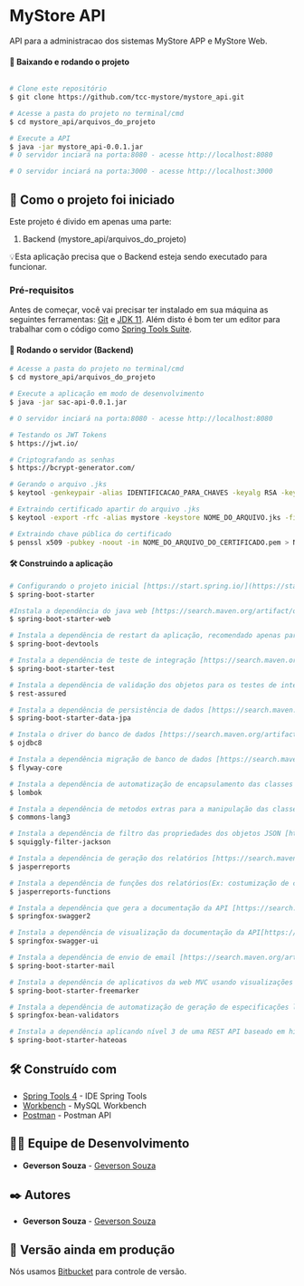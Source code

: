 # MyStore API
API para a administracao dos sistemas MyStore APP e MyStore Web.

#### 🧭 Baixando e rodando o projeto
```bash

# Clone este repositório
$ git clone https://github.com/tcc-mystore/mystore_api.git

# Acesse a pasta do projeto no terminal/cmd
$ cd mystore_api/arquivos_do_projeto

# Execute a API
$ java -jar mystore_api-0.0.1.jar
# O servidor inciará na porta:8080 - acesse http://localhost:8080 

# O servidor inciará na porta:3000 - acesse http://localhost:3000 

```

## 🚀 Como o projeto foi iniciado

Este projeto é divido em apenas uma parte:
1. Backend (mystore_api/arquivos_do_projeto) 

💡Esta aplicação precisa que o Backend esteja sendo executado para funcionar.

### Pré-requisitos

Antes de começar, você vai precisar ter instalado em sua máquina as seguintes ferramentas:
[Git](https://git-scm.com) e [JDK 11](https://www.oracle.com/br/java/technologies/javase-jdk11-downloads.html). 
Além disto é bom ter um editor para trabalhar com o código como [Spring Tools Suite](https://spring.io/tools).

#### 🎲 Rodando o servidor (Backend)

```bash
# Acesse a pasta do projeto no terminal/cmd
$ cd mystore_api/arquivos_do_projeto

# Execute a aplicação em modo de desenvolvimento
$ java -jar sac-api-0.0.1.jar

# O servidor inciará na porta:8080 - acesse http://localhost:8080 

# Testando os JWT Tokens
$ https://jwt.io/

# Criptografando as senhas
$ https://bcrypt-generator.com/

# Gerando o arquivo .jks
$ keytool -genkeypair -alias IDENTIFICACAO_PARA_CHAVES -keyalg RSA -keypass SENHA_PAR_DE_CHAVES -keystore NONE_DO_ARQUIVO.jks -storepass SENHA_DO_ARQUIVO

# Extraindo certificado apartir do arquivo .jks
$ keytool -export -rfc -alias mystore -keystore NOME_DO_ARQUIVO.jks -file NOME_DO_ARQUIVO_A_SER_GERADO.pem

# Extraindo chave pública do certificado
$ penssl x509 -pubkey -noout -in NOME_DO_ARQUIVO_DO_CERTIFICADO.pem > NOME_DO_ARQUIVO_A_SER_GERADO.pem
```
#### 🛠️ Construindo a aplicação

```bash
# Configurando o projeto inicial [https://start.spring.io/](https://start.spring.io/).
$ spring-boot-starter

#Instala a dependência do java web [https://search.maven.org/artifact/org.springframework.boot/spring-boot-starter-web/2.2.2.RELEASE].
$ spring-boot-starter-web

# Instala a dependência de restart da aplicação, recomendado apenas para ambiente de desenvolvimento [https://search.maven.org/artifact/org.springframework.boot/spring-boot-devtools/2.2.2.RELEASE].
$ spring-boot-devtools

# Instala a dependência de teste de integração [https://search.maven.org/artifact/org.springframework.boot/spring-boot-starter-test/2.2.2.RELEASE].
$ spring-boot-starter-test

# Instala a dependência de validação dos objetos para os testes de integração [https://search.maven.org/artifact/org.modelmapper/modelmapper/2.3.0].
$ rest-assured

# Instala a dependência de persistência de dados [https://search.maven.org/artifact/org.springframework.boot/spring-boot-starter-data-jpa/2.2.2.RELEASE].
$ spring-boot-starter-data-jpa

# Instala o driver do banco de dados [https://search.maven.org/artifact/mysql/mysql-connector-java/8.0.21].
$ ojdbc8

# Instala a dependência migração de banco de dados [https://search.maven.org/artifact/org.flywaydb/flyway-core/6.0.8].
$ flyway-core

# Instala a dependência de automatização de encapsulamento das classes [https://search.maven.org/artifact/org.projectlombok/lombok/1.18.10].
$ lombok

# Instala a dependência de metodos extras para a manipulação das classes [https://search.maven.org/artifact/org.apache.commons/commons-lang3/3.9].
$ commons-lang3

# Instala a dependência de filtro das propriedades dos objetos JSON [https://search.maven.org/artifact/com.github.bohnman/squiggly-filter-jackson/1.3.18]
$ squiggly-filter-jackson

# Instala a dependência de geração dos relatórios [https://search.maven.org/artifact/net.sf.jasperreports/jasperreports/6.16.0].
$ jasperreports

# Instala a dependência de funções dos relatórios(Ex: costumização de campos) [https://search.maven.org/artifact/net.sf.jasperreports/jasperreports-functions/6.16.0].
$ jasperreports-functions

# Instala a dependência que gera a documentação da API [https://search.maven.org/artifact/io.springfox/springfox-swagger2/2.9.2].
$ springfox-swagger2

# Instala a dependência de visualização da documentação da API[https://search.maven.org/artifact/io.springfox/springfox-swagger-ui/2.9.2].
$ springfox-swagger-ui

# Instala a dependência de envio de email [https://search.maven.org/artifact/org.springframework.boot/spring-boot-starter-mail/2.2.2.RELEASE].
$ spring-boot-starter-mail

# Instala a dependência de aplicativos da web MVC usando visualizações FreeMarker (Usado no envio de email) [https://search.maven.org/artifact/org.springframework.boot/spring-boot-starter-freemarker/2.3.9.RELEASE].
$ spring-boot-starter-freemarker

# Instala a dependência de automatização de geração de especificações legíveis para APIs JSON [https://search.maven.org/artifact/io.springfox/springfox-bean-validators/2.9.2].
$ springfox-bean-validators

# Instala a dependência aplicando nível 3 de uma REST API baseado em hipermídia tornando a API RESTful [https://search.maven.org/artifact/org.springframework.boot/spring-boot-starter-hateoas/2.2.2.RELEASE].
$ spring-boot-starter-hateoas

```

## 🛠️ Construído com

* [Spring Tools 4](https://spring.io/tools) - IDE Spring Tools
* [Workbench](https://www.mysql.com/products/workbench/) - MySQL Workbench
* [Postman](https://www.postman.com/) - Postman API


## 👨‍💻 Equipe de Desenvolvimento

* **Geverson Souza** - [Geverson Souza](https://www.linkedin.com/in/srgeverson/)

## ✒️ Autores

* **Geverson Souza** - [Geverson Souza](https://www.linkedin.com/in/srgeverson/)

## 📌 Versão ainda em produção

Nós usamos [Bitbucket](https://bitbucket.org/) para controle de versão.